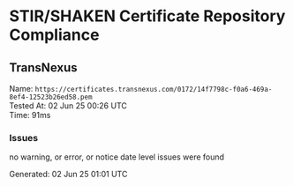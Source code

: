 # STIR/SHAKEN Certificate Repository Compliance

## TransNexus

Name: `https://certificates.transnexus.com/0172/14f7798c-f0a6-469a-8ef4-12523b26ed58.pem`\
Tested At: 02 Jun 25 00:26 UTC\
Time: 91ms

### Issues

no warning, or error, or notice date level issues were found

Generated: 02 Jun 25 01:01 UTC